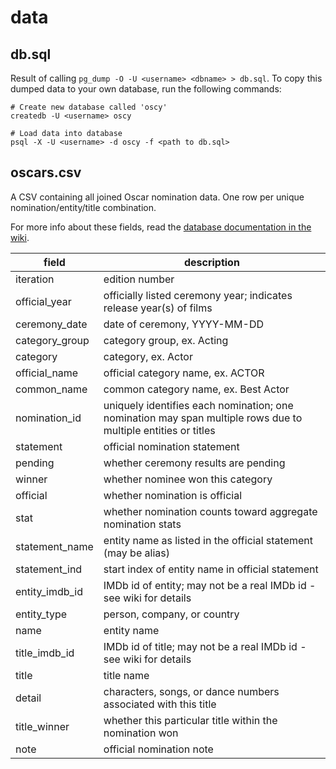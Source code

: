 # data

## db.sql

Result of calling `pg_dump -O -U <username> <dbname> > db.sql`. To copy this
dumped data to your own database, run the following commands:

```shell
# Create new database called 'oscy'
createdb -U <username> oscy

# Load data into database
psql -X -U <username> -d oscy -f <path to db.sql>
```

## oscars.csv

A CSV containing all joined Oscar nomination data. One row per unique
nomination/entity/title combination.

For more info about these fields, read the
[database documentation in the wiki](https://github.com/evxiong/oscy/wiki/Database).

| field          | description                                                                                                   |
| -------------- | ------------------------------------------------------------------------------------------------------------- |
| iteration      | edition number                                                                                                |
| official_year  | officially listed ceremony year; indicates release year(s) of films                                           |
| ceremony_date  | date of ceremony, YYYY-MM-DD                                                                                  |
| category_group | category group, ex. Acting                                                                                    |
| category       | category, ex. Actor                                                                                           |
| official_name  | official category name, ex. ACTOR                                                                             |
| common_name    | common category name, ex. Best Actor                                                                          |
| nomination_id  | uniquely identifies each nomination; one nomination may span multiple rows due to multiple entities or titles |
| statement      | official nomination statement                                                                                 |
| pending        | whether ceremony results are pending                                                                          |
| winner         | whether nominee won this category                                                                             |
| official       | whether nomination is official                                                                                |
| stat           | whether nomination counts toward aggregate nomination stats                                                   |
| statement_name | entity name as listed in the official statement (may be alias)                                                |
| statement_ind  | start index of entity name in official statement                                                              |
| entity_imdb_id | IMDb id of entity; may not be a real IMDb id - see wiki for details                                           |
| entity_type    | person, company, or country                                                                                   |
| name           | entity name                                                                                                   |
| title_imdb_id  | IMDb id of title; may not be a real IMDb id - see wiki for details                                            |
| title          | title name                                                                                                    |
| detail         | characters, songs, or dance numbers associated with this title                                                |
| title_winner   | whether this particular title within the nomination won                                                       |
| note           | official nomination note                                                                                      |
